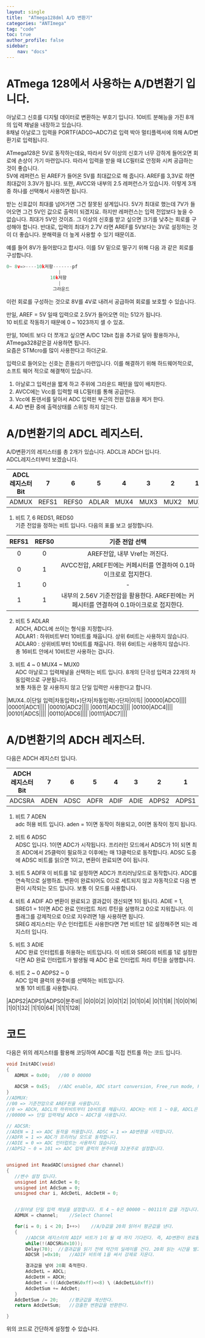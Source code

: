 ```yaml
---
layout: single
title:  "ATmega128dml A/D 변환기"
categories: "ANTImega"
tag: "code"
toc: true
author_profile: false
sidebar:
    nav: "docs"
---
```



# ATmega 128에서 사용하는 A/D변환기 입니다.
아날로그 신호를 디지털 데이터로 변환하는 부호기 입니다. 10비트 분해능을 가진 8개의 입력 채널을 내장하고 있습니다.   
8채널 아날로그 입력을  PORTF(ADC0~ADC7)로 입력 박아 멀티플렉서에 의해 A/D변환기로 입력됩니다.  

ATmega128은 5V로 동작하는데요, 따라서 5V 이상의 신호가 너무 강하게 들어오면 회로에 손상이 가기 마련입니다. 따라서 입력을 받을 때 LC필터로 안정화 시켜 공급하는 것이 좋습니다.  
5V에 레퍼런스 된 AREF가 들어온 5V를 최대값으로 해 줍니다. AREF를 3,3V로 하면 최대값이 3.3V가 됩니다. 또한, AVCC와 내부의 2.5 레퍼런스가 있습니자. 이렇게 3개중 하나를 선택해서 사용하면 됩니다.  

받는 신호값이 최대를 넘어가면 그건 잘못된 설계입니다. 5V가 최대로 했는데 7V가 들어오면 그건 5V인 값으로 출력이 되겠지요. 하지만 레퍼런스는 입력 전압보다 높을 수 없습니다. 최대가 5V인 것이죠. 그 이상의 신호를 받고 싶으면 크기를 낮추는 회로를 구성해야 합니다. 반대로, 입력의 최대가 2.7V 라면 AREF를 5V보다는 3V로 설정하는 것이 더 좋습니다. 분해력을 더 높게 사용할 수 있기 때문이죠.  

예를 들어 8V가 들어왔다고 합시다. 이를 5V 밑으로 떨구기 위해 다음 과 같은 회로를 구성합니다.  
```cpp
0~ 8v=>----10k저항-------pf
                   |
                10k저항
                   |
                 그라운드
```
이런 회로를 구성하는 것으로 8V를 4V로 내려서 공급하여 회로를 보호할 수 있습니다.  

만일, AREF = 5V 일때 입력으로 2.5V가 들어오면 이는 512가 됩니다.  
10 비트로 작동하기 때문에 0 ~ 1023까지 셀 수 있죠.

만일, 10비트 보다 더 쪼개고 싶으면 A/DC 12bit 칩을 추가로 달아 활용하거나, ATmega328같은걸 사용하면 됩니다.  
요즘은 STMcro를 많이 사용한다고 하더군요.  



입력으로 들어오는 신호는 흔들리기 마련입니다. 이를 해결하기 위해 하드웨어적으로, 소프트 웨어 적으로 해결책이 있습니다.  
1. 아날로그 입력선을 짧게 하고 주위에 그라운드 패턴을 많이 배치한다.  
2. AVCC에는 Vcc를 입력할 때 LC필터를 통해 공급한다.  
3. Vcc에 톤덴서를 달아서 ADC 입력핀 부근의 전원 잡음을 제거 한다.  
4. AD 변환 중에 출력상태를 스위칭 하지 않는다.  


# A/D변환기의 ADCL 레지스터.
A/D변환기의 레지스터를 총 2개가 있습니다. ADCL과 ADCH 입니다.  
ADCL레지스터부터 보겠습니다.  


|ADCL 레지스터 Bit|7|6|5|4|3|2|1|
|:---:|:---:|:---:|:---:|:---:|:---:|:---:|:---:|
|ADMUX|REFS1|REFS0|ADLAR|MUX4|MUX3|MUX2|MUX1|MUX0|


1. 비트 7, 6  REDS1, REDS0  
기준 전압을 정하는 비트 입니다. 다음의 표를 보고 설정합니다.  

|REFS1|REFS0|기준 전압 선택|
|:---:|:---:|:---:|
|0|0|AREF전압, 내부 Vref는 꺼진다.|
|0|1|AVCC전압, AREF핀에는 커페시터를 연결하여 0.1마이크로로 접지한다.|
|1|0|-|
|1|1|내부의 2.56V 기준전압을 활용한다. AREF핀에는 커페시터를 연결하여 0.1마이크로로 접지한다.|


2. 비트 5  ADLAR  
ADCH, ADCL에 쓰이는 형식을 지정합니다.  
ADLAR1 : 하위비트부터 10비트를 채웁니다. 상위 6비트는 사용하지 않습니다.  
ADLAR0 : 상위비트부터 10비트를 채웁니다. 하위 6비트는 사용하지 않습니다.  
총 16비트 안에서 10비트만 사용하는 겁니다.  

3. 비트 4 ~ 0  MUX4  ~ MUX0  
ADC 아날로그 입력채널을 선택하는 비트 입니다. 8개의 단극성 입력과 22개의 차동입력으로 구분됩니다.  
보통 차동은 잘 사용하지 않고 단일 입력만 사용한다고 합니다.  

|MUX4..0|단일 입력|차동입력(+)단자|차동입력(-)단자|이득|
|00000|ADC0||||
|00001|ADC1||||
|00010|ADC2||||
|00011|ADC3||||
|00100|ADC4||||
|00101|ADC5||||
|00110|ADC6||||
|00111|ADC7||||


# A/D변환기의 ADCH 레지스터.
다음은 ADCH 레지스터 입니다.  

|ADCH 레지스터 Bit|7|6|5|4|3|2|1|
|:---:|:---:|:---:|:---:|:---:|:---:|:---:|:---:|
|ADCSRA|ADEN|ADSC|ADFR|ADIF|ADIE|ADPS2|ADPS1|ADPS0|


1. 비트 7  ADEN  
adc 허용 비트 입니다. aden = 1이면 동작이 허용되고, 0이면 동작이 정지 됩니다.  

2. 비트 6  ADSC  
ADSC 입니다. 1이면 ADC가 시작됩니다. 프리러인 모드에서 ADSC가 1이 되면 최조 ADC에서 25클럭이 필요하고 이후에는 매 13클럭으로 동작합니다. ADSC 도중에 ADSC 비트를 읽으면 1이고, 변환이 완료되면 0이 됩니다.  

3. 비트 5  ADFR
이 비트를 1로 설정하면 ADC가 프리러닝모드로 동작합니다. ADC를 연속적으로 실행하죠.  변환이 완료되어도 0으로 세트되지 않고 자동적으로 다음 변환이 시작되는 모드 입니다. 보통 이 모드를 사용합니다.

4. 비트 4  ADIF
AD 변환이 완료되고 결과값이 갱신되면 1이 됩니다. ADIE = 1, SREG1 = 1이면 ADC 완료 인터럽트 처리 루틴을 실행하고 0으로 지워집니다. 이 플래그를 강제적으로 0으로 지우려면 1을 사용하면 됩니다.  
SREG 레지스터는 무슨 인터럽트든 사용한다면 7번 비트만 1로 설정해주면 되는 레지스터 입니다.  

5. 비트 3  ADIE  
ADC 완료 인터럽트를 허용하는 비트입니다. 이 비트와 SREG의 비트를 1로 설정한다면 AD 완료 인터럽트가 발생될 때 ADC 완료 인터럽트 처리 루틴을 실행합니다.  

6. 비트 2 ~ 0  ADPS2 ~ 0  
ADC 입력 클럭의 분주비를 선택하는 비트입니다.  
보통 101 비트를 사용합니다.

|ADPS2|ADPS1|ADPS0|분주비|
|0|0|0|2|
|0|0|1|2|
|0|1|0|4|
|0|1|1|8|
|1|0|0|16|
|1|0|1|32|
|1|1|0|64|
|1|1|1|128|


# 코드  
다음은 위의 레지스터를 활용해 코딩하여 ADC를 직접 컨트롤 하는 코드 입니다.
 ```cpp
void InitADC(void)
{
    ADMUX = 0x00;   //00 0 00000
    
    ADCSR = 0xE5;   //ADC enable, ADC start conversion, Free_run mode, Prescaler 32
}
//ADMUX:
//00 => 기준전압으로 AREF핀을 사용합니다.
//0 => ADCH, ADCL의 하위비트부터 10비트를 채웁니다. ADCH는 비트 1 ~ 0을, ADCL은 비트 7 ~ 0을 사용합니다.
//00000 => 단일 입력채널 ADC0 ~ ADC7을 사용합니다.

// ADCSR:
//ADEN = 1 => ADC 동작을 허용합니다. ADSC = 1 => AD변환을 시작합니다.
//ADFR = 1 => ADC가 프리러닝 모드로 동작합니다.
//ADIE = 0 => ADC 인터럽트는 사용하지 않습니다.
//ADPS2 ~ 0 = 101 => ADC 입력 클럭의 분주비를 32분주로 설정합니다.


unsigned int ReadADC(unsigned char channel)
{
    //변수 설정 입니다.
    unsigned int AdcDet = 0;
    unsigned int AdcSum = 0;
    unsigned char i, AdcDetL, AdcDetH = 0;


    //읽어낼 단일 입력 채널을 설정합니다. 트 4 ~ 0은 00000 ~ 00111의 값을 가집니다.
    ADMUX = channel;    //Select Channel

    for(i = 0; i < 20; I++>)    //A/D값을 20회 읽어서 평균값을 낸다.
    {
        //ADCSR 레지스터의 ADIF 비트가 1이 될 때 까지 기다린다. 즉, AD변환이 완료될 때까지 기다린다.
        while(!(ADCSR&0x10));
        Delay(70);  //결과값을 읽기 전에 약간의 딜레이를 건다. 20회 읽는 시간을 벌고 값을 갱신하는 시간을 보장하기 위함이다.
        ADCSR |=0x10;   //ADIF 비트에 1을 써서 강제로 지운다.

        결과값을 넣어 20회 축적한다.
        AdcDetL = ADCL;
        AdcDetH = ADCH;
        AdcDet = (((AdcDetH&0xff)<<8) \ (AdcDetL&0xff))
        AdcDetSum += AdcDet;
    }
    AdcDetSum /= 20;    //평균값을 계산한다.
    return AdcDetSum;   //검출한 변환값을 반환한다.

}
```

위의 코드로 간단하게 설정할 수 있습니다.